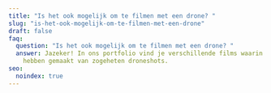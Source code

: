 ```yaml
---
title: "Is het ook mogelijk om te filmen met een drone? "
slug: "is-het-ook-mogelijk-om-te-filmen-met-een-drone"
draft: false
faq:
  question: "Is het ook mogelijk om te filmen met een drone? "
  answer: Jazeker! In ons portfolio vind je verschillende films waarin we gebruik
    hebben gemaakt van zogeheten droneshots.
seo:
  noindex: true
---
```

